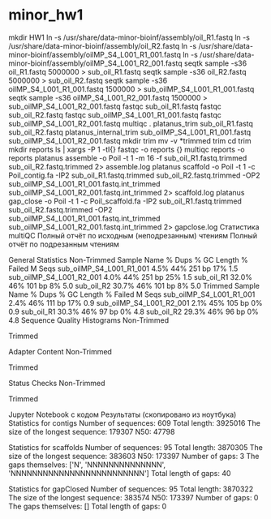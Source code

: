 # minor_hw1
mkdir HW1
ln -s /usr/share/data-minor-bioinf/assembly/oil_R1.fastq
ln -s /usr/share/data-minor-bioinf/assembly/oil_R2.fastq
ln -s /usr/share/data-minor-bioinf/assembly/oilMP_S4_L001_R1_001.fastq
ln -s /usr/share/data-minor-bioinf/assembly/oilMP_S4_L001_R2_001.fastq
seqtk sample -s36 oil_R1.fastq 5000000 > sub_oil_R1.fastq
seqtk sample -s36 oil_R2.fastq 5000000 > sub_oil_R2.fastq
seqtk sample -s36 oilMP_S4_L001_R1_001.fastq 1500000 > sub_oilMP_S4_L001_R1_001.fastq
seqtk sample -s36 oilMP_S4_L001_R2_001.fastq 1500000 > sub_oilMP_S4_L001_R2_001.fastq
fastqc sub_oil_R1.fastq
fastqc sub_oil_R2.fastq
fastqc sub_oilMP_S4_L001_R1_001.fastq
fastqc sub_oilMP_S4_L001_R2_001.fastq
multiqc .
platanus_trim sub_oil_R1.fastq sub_oil_R2.fastq
platanus_internal_trim sub_oilMP_S4_L001_R1_001.fastq sub_oilMP_S4_L001_R2_001.fastq
mkdir trim
mv -v *trimmed trim
cd trim
mkdir reports
ls | xargs -P 1 -tI{} fastqc -o reports {}
multiqc reports -o reports
platanus assemble -o Poil -t 1 -m 16 -f sub_oil_R1.fastq.trimmed sub_oil_R2.fastq.trimmed 2> assemble.log
platanus scaffold -o Poil -t 1 -c Poil_contig.fa -IP2 sub_oil_R1.fastq.trimmed sub_oil_R2.fastq.trimmed -OP2 sub_oilMP_S4_L001_R1_001.fastq.int_trimmed sub_oilMP_S4_L001_R2_001.fastq.int_trimmed 2> scaffold.log
platanus gap_close -o Poil -t 1 -c Poil_scaffold.fa -IP2 sub_oil_R1.fastq.trimmed sub_oil_R2.fastq.trimmed -OP2 sub_oilMP_S4_L001_R1_001.fastq.int_trimmed sub_oilMP_S4_L001_R2_001.fastq.int_trimmed 2> gapclose.log
Статистика multiQC
Полный отчёт по исходным (неподрезанным) чтениям
Полный отчёт по подрезанным чтениям

General Statistics
Non-Trimmed
Sample Name	% Dups	% GC	Length	% Failed	M Seqs
sub_oilMP_S4_L001_R1_001	4.5%	44%	251 bp	17%	1.5
sub_oilMP_S4_L001_R2_001	4.0%	44%	251 bp	25%	1.5
sub_oil_R1	32.0%	46%	101 bp	8%	5.0
sub_oil_R2	30.7%	46%	101 bp	8%	5.0
Trimmed
Sample Name	% Dups	% GC	Length	% Failed	M Seqs
sub_oilMP_S4_L001_R1_001	2.4%	46%	111 bp	17%	0.9
sub_oilMP_S4_L001_R2_001	2.1%	45%	105 bp	0%	0.9
sub_oil_R1	30.3%	46%	97 bp	0%	4.8
sub_oil_R2	29.3%	46%	96 bp	0%	4.8
Sequence Quality Histograms
Non-Trimmed


Trimmed


Adapter Content
Non-Trimmed


Trimmed


Status Checks
Non-Trimmed


Trimmed


Jupyter Notebook с кодом
Результаты (скопировано из ноутбука)
Statistics for contigs
Number of sequences: 609
Total length: 3925016
The size of the longest sequence: 179307
N50: 47798

Statistics for scaffolds
Number of sequences: 95
Total length: 3870305
The size of the longest sequence: 383603
N50: 173397
Number of gaps: 3
The gaps themselves: ['N', 'NNNNNNNNNNNNNN', 'NNNNNNNNNNNNNNNNNNNNNNNNN']
Total length of gaps: 40

Statistics for gapClosed
Number of sequences: 95
Total length: 3870322
The size of the longest sequence: 383574
N50: 173397
Number of gaps: 0
The gaps themselves: []
Total length of gaps: 0

